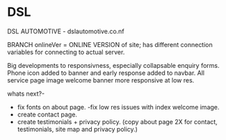 # DSL
DSL AUTOMOTIVE - dslautomotive.co.nf

BRANCH onlineVer = ONLINE VERSION of site;
has different connection variables for connecting to actual server.

Big developments to responsivness, especially collapsable enquiry forms.
Phone icon added to banner and early response added to navbar.
All service page image welcome banner more responsive at low res.


whats next?-

- fix fonts on about page.
-fix low res issues with index welcome image.
- create contact page.
- create testimonials + privacy policy.
(copy about page 2X for contact, testimonials, site map and privacy policy.)



